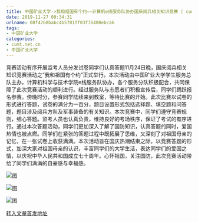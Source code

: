 ```yaml
---
title: 中国矿业大学->我和祖国有个约——计算机e线服务队协办国庆阅兵相关知识竞赛 | cumt.net.cn
date: 2019-11-27 09:34:31
urlname: 08f4768babc4b5781ff03f76480ebca6
tags: 
- 中国矿业大学
categories:
- cumt.net.cn
- 中国矿业大学
---
```

竞赛活动有序开展监考人员分发试卷同学们认真答题11月24日晚，国庆阅兵相关知识竞赛活动之“我和祖国有个约”正式举行。本次活动由中国矿业大学学生服务总队主办，计算机科学与技术学院e线服务队协办，各个服务分队积极配合，共同保障了此次竞赛活动的顺利进行。经过服务队与志愿者们积极宣传后，同学们踊跃报名参赛。傍晚时分，参赛同学陆续来到教室，等待比赛的开始。此次比赛以试卷的形式进行答题，试卷的满分为一百分，题目设置形式包括选择题、填空题和问答题，题目涉及阅兵方队及军事装备的有关知识。本次竞赛中，同学们遵守竞赛规则，细心答题。监考人员也认真负责，维持良好的考场秩序，保证了考试的有序进行。通过本次答题活动，同学们更加深入了解了国防知识，认真答题的同时，爱国热情也被点燃。同学们在紧张的答题过程中既拓展了思维，又深刻了对祖国母亲的记忆，在一张试卷上收获满满。本次活动旨在国庆热潮结束之际，以竞赛答题的形式，加深大家对祖国母亲的认识，丰富同学们的大学生活，表达同学们的爱国之情，以庆祝中华人民共和国成立七十周年。心怀祖国，关注国防，此次竞赛活动带给了同学们满满的自豪感与幸福感。

![图](http://xwzx.cumt.edu.cn/_upload/article/images/d6/d6/faccea5c41fd96be34b5bee0a9e7/577355ca-92f6-49e0-92a2-0dbc6943c2ff.png)

![图](http://xwzx.cumt.edu.cn/_upload/article/images/d6/d6/faccea5c41fd96be34b5bee0a9e7/579aaff6-5a02-491d-a7b3-78ccd27ab45b.png)

![图](http://xwzx.cumt.edu.cn/_upload/article/images/d6/d6/faccea5c41fd96be34b5bee0a9e7/dd398008-06e0-4b53-aec6-d823163f6766.png)

[转入文章首发地址](http://xwzx.cumt.edu.cn/6a/0d/c523a551437/page.htm)